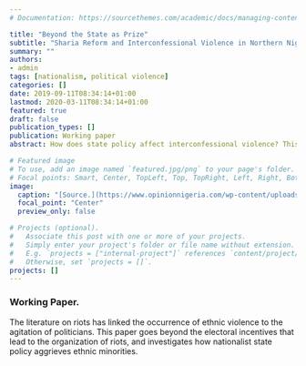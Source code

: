```yaml
---
# Documentation: https://sourcethemes.com/academic/docs/managing-content/

title: "Beyond the State as Prize"
subtitle: "Sharia Reform and Interconfessional Violence in Northern Nigeria"
summary: ""
authors: 
- admin
tags: [nationalism, political violence]
categories: []
date: 2019-09-11T08:34:14+01:00
lastmod: 2020-03-11T08:34:14+01:00
featured: true
draft: false
publication_types: []
publication: Working paper
abstract: How does state policy affect interconfessional violence? This paper provides a theoretical model linking ethnonationalist state policy to violence between religiously-identified non-state actors, specifying causal mechanisms for how it make both groups whose status is upgraded and those who lose from the policy more prone to violence. The proposition is tested with a difference-in-differences design on the case of 1999 Sharia reforms in northern Nigeria. Estimates show, first, that the frequency of interconfessional increases in Sharia states relative to the control group. Second, different specifications provide evidence of an anticipation effect, which suggests that ethnonationalist policies affect interconfessional violence primarily through their symbolic meaning.

# Featured image
# To use, add an image named `featured.jpg/png` to your page's folder.
# Focal points: Smart, Center, TopLeft, Top, TopRight, Left, Right, BottomLeft, Bottom, BottomRight.
image:
  caption: "[Source.](https://www.opinionnigeria.com/wp-content/uploads/2016/03/sharia-law-e1457585542477.jpg)"
  focal_point: "Center"
  preview_only: false

# Projects (optional).
#   Associate this post with one or more of your projects.
#   Simply enter your project's folder or file name without extension.
#   E.g. `projects = ["internal-project"]` references `content/project/deep-learning/index.md`.
#   Otherwise, set `projects = []`.
projects: []
---
```


### Working Paper.

The literature on riots has linked the occurrence of ethnic violence to the agitation of politicians. This paper goes beyond the electoral incentives that lead to the organization of riots, and investigates how nationalist state policy aggrieves ethnic minorities.
